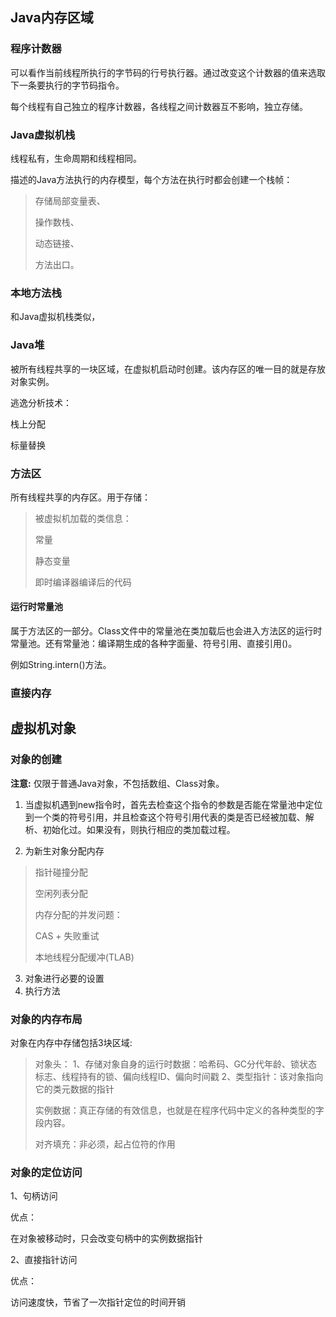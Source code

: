 ## Java内存区域

### 程序计数器

可以看作当前线程所执行的字节码的行号执行器。通过改变这个计数器的值来选取下一条要执行的字节码指令。

每个线程有自己独立的程序计数器，各线程之间计数器互不影响，独立存储。

### Java虚拟机栈

线程私有，生命周期和线程相同。

描述的Java方法执行的内存模型，每个方法在执行时都会创建一个栈帧：
> 存储局部变量表、
> 
> 操作数栈、
> 
> 动态链接、
> 
> 方法出口。

### 本地方法栈

和Java虚拟机栈类似，

### Java堆

被所有线程共享的一块区域，在虚拟机启动时创建。该内存区的唯一目的就是存放对象实例。

逃逸分析技术：

栈上分配

标量替换

### 方法区

所有线程共享的内存区。用于存储：

> 被虚拟机加载的类信息：
> 
> 常量
> 
> 静态变量
> 
> 即时编译器编译后的代码
> 

#### 运行时常量池

属于方法区的一部分。Class文件中的常量池在类加载后也会进入方法区的运行时常量池。还有常量池：编译期生成的各种字面量、符号引用、直接引用()。

例如String.intern()方法。

### 直接内存



## 虚拟机对象

### 对象的创建

**注意:** 仅限于普通Java对象，不包括数组、Class对象。

1. 当虚拟机遇到new指令时，首先去检查这个指令的参数是否能在常量池中定位到一个类的符号引用，并且检查这个符号引用代表的类是否已经被加载、解析、初始化过。如果没有，则执行相应的类加载过程。

2. 为新生对象分配内存
> 指针碰撞分配
> 
> 空闲列表分配
> 
> 内存分配的并发问题：
> 
> CAS + 失败重试
> 
> 本地线程分配缓冲(TLAB)

3. 对象进行必要的设置
4. 执行<init>方法

### 对象的内存布局

对象在内存中存储包括3块区域:

> 对象头：
>      1、存储对象自身的运行时数据：哈希码、GC分代年龄、锁状态标志、线程持有的锁、偏向线程ID、偏向时间戳
> 		2、类型指针：该对象指向它的类元数据的指针
> 
> 实例数据：真正存储的有效信息，也就是在程序代码中定义的各种类型的字段内容。
> 
> 对齐填充：非必须，起占位符的作用

### 对象的定位访问

1、句柄访问

优点：

在对象被移动时，只会改变句柄中的实例数据指针

2、直接指针访问

优点：

访问速度快，节省了一次指针定位的时间开销


